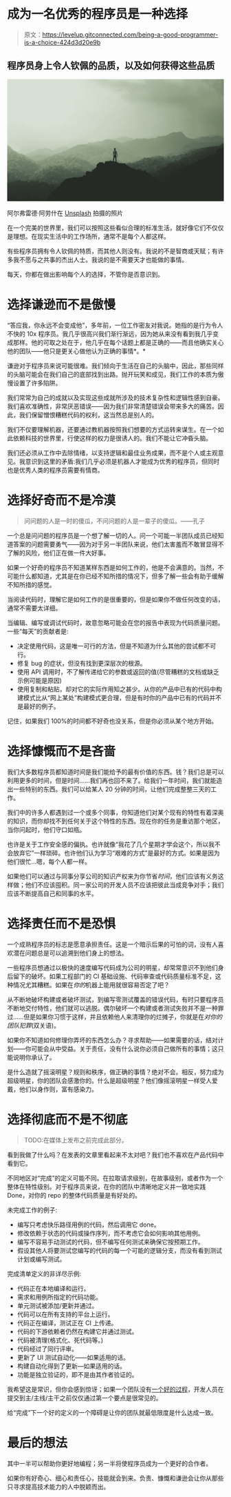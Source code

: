 # 成为一名优秀的程序员是一种选择

> 原文：<https://levelup.gitconnected.com/being-a-good-programmer-is-a-choice-424d3d20e9b>

## 程序员身上令人钦佩的品质，以及如何获得这些品质

![](img/367e5ffc859f96bea3536cbef9a1e17e.png)

阿尔弗雷德·阿劳什在 [Unsplash](https://unsplash.com/s/photos/admiration?utm_source=unsplash&utm_medium=referral&utm_content=creditCopyText) 拍摄的照片

在一个完美的世界里，我们可以按照这些看似合理的标准生活，就好像它们不仅仅是理想。在现实生活中的工作场所，通常不是每个人都这样。

有些程序员拥有令人钦佩的特质，而其他人则没有。我说的不是智商或天赋；有许多我不愿与之共事的杰出人士。我说的是不需要天才也能做的事情。

每天，你都在做出影响每个人的选择，不管你是否意识到。

# 选择谦逊而不是傲慢

“答应我，你永远不会变成他”，多年前，一位工作密友对我说。她指的是行为令人不快的 10x 程序员。我几乎很高兴我们渐行渐远，因为她从来没有看到我几乎变成那样。他的可取之处在于，他几乎在每个话题上都是正确的——而且他确实关心他的团队——他只是更关心做他认为正确的事情*。*

谦逊对于程序员来说可能很难。我们倾向于生活在自己的头脑中，因此，那些同样的头脑可能会在我们自己的底部找到出路。抛开玩笑和成见，我们工作的本质为傲慢设置了许多陷阱。

我们常常为自己的成就以及实现这些成就所涉及的技术复杂性和逻辑性感到自豪。我们喜欢准确性，非常厌恶错误——因为我们非常清楚错误会带来多大的痛苦。因此，我们保留憎恨糟糕代码的权利，这当然总是别人的。

我们不仅要理解机器，还要通过教机器按照我们想要的方式运转来谋生。在一个如此依赖科技的世界里，行使这样的权力是很诱人的。我们不能让它冲昏头脑。

我们还必须从工作中去除情绪，以支持逻辑和最佳业务成果，而不是个人或主观意见。我意识到这里的矛盾:我们几乎必须是机器人才能成为优秀的程序员，但同时也是优秀人类的程序员需要有情商。

# 选择好奇而不是冷漠

> 问问题的人是一时的傻瓜，不问问题的人是一辈子的傻瓜。——孔子

一个总是问问题的程序员是一个想了解一切的人。问一个可能一半团队成员已经知道答案的问题需要勇气——因为对于另一半团队来说，他们太害羞而不敢冒显得不了解的风险，他们正在做一件大好事。

如果一个好奇的程序员不知道某样东西是如何工作的，他是不会满意的。当然，不可能什么都知道，尤其是在你已经不知所措的情况下，但多了解一些会有助于缓解不知所措的感觉。

当阅读代码时，理解它是如何工作的是很重要的，但是如果你不做任何改变的话，通常不需要太详细。

当编辑、编写或调试代码时，故意忽略可能会在您的报告中表现为代码质量问题。一些“每天”的贡献者是:

*   决定使用代码，这是唯一可行的方法，但是不知道为什么其他的尝试都不可行。
*   修复 bug 的症状，但没有找到更深层次的根源。
*   使用 API 调用时，不了解传递给它的参数或返回的值(尽管糟糕的文档或缺乏示例可能是原因)
*   使用复制和粘贴，却对它的实际作用知之甚少。从你的产品中已有的代码中构建模式比从“网上某处”构建模式更合理，但是有时你的产品中已有的代码并不是最好的例子。

记住，如果我们 100%的时间都不好奇也没关系，但是你必须从某个地方开始。

# 选择慷慨而不是吝啬

我们大多数程序员都知道时间是我们能给予的最有价值的东西。钱？我们总是可以利用更多的时间，但是时间……我们再也回不来了。给我们一年时间，我们就能造出一些特别的东西。我们可以给某人 20 分钟的时间，让他们完成整整三天的工作。

我们中的许多人都遇到过一个或多个同事，你知道他们对某个现有的特性有着深奥的知识，而你却找不到任何关于这个特性的东西。现在你的任务是重访那个地区，当你问起时，他们守口如瓶。

也许是关于工作安全感的偏执。也许就像“我花了几个星期才学会这个，所以我不会放弃它”一样琐碎。也许他们认为学习“艰难的方式”是最好的方式。如果是因为他们很忙…嗯，每个人都一样。

如果他们可以通过与同事分享公司的知识产权来为你节省*时间*，他们应该有义务这样做；他们不应该囤积。同一家公司的开发人员不应该把彼此当成竞争对手；我们应该不断提高自己和同事的水平。

# 选择责任而不是恐惧

一个成熟程序员的标志是愿意承担责任。这是一个暗示后果的可怕的词，没有人喜欢潜在问题总是可以追溯到他们身上的想法。

一些程序员想通过以极快的速度编写代码成为公司的明星，却常常意识不到他们身后留下的破坏。如果工程部门的 CI 基础设施、代码审查或代码质量标准不足，这种情况尤其糟糕。如果在*你的*机器上能用就很容易否定了吧？

从不断地破坏构建或者破坏测试，到编写零测试覆盖的错误代码，有时只要程序员不断地交付特性，他们就可以逃脱。偶尔破坏一个构建或者测试失败并不是一种罪过……但是如果你习惯于这样，并且依赖他人来清理你的烂摊子，你就是在*对你的团队犯罪*(双关语)。

如果你不知道如何修理你弄坏的东西怎么办？寻求帮助——如果需要的话，结对计划——你可能会从中受益。关于责任，没有什么说你必须自己做所有的事情；这只能说明你承认了。

是什么造就了摇滚明星？规则和秩序，做正确的事情？绝对不会。相反，努力成为超级明星，你的团队会感激你的。什么是超级明星？他们像摇滚明星一样受人爱戴，他们以身作则，富有感染力。

# 选择彻底而不是不彻底

> TODO:在媒体上发布之前完成此部分。

看到我做了什么吗？在发表的文章里看起来不太对吧？我们也不喜欢在产品代码中看到它。

不同地区对“完成”的定义可能不同。在拉取请求级别，在故事级别，或者作为一个整体在特性级别。对于程序员来说，在你的团队中清晰地定义并一致地实践 Done，对你的 repo 的整体代码质量是有好处的。

未完成工作的例子:

*   编写只考虑快乐路径用例的代码，然后调用它 done。
*   修改依赖于状态的代码或操作序列，而不考虑它会如何影响其他用例。
*   编写不容易手动测试的代码，但不编写任何测试来确保它按预期工作。
*   假设其他人将要测试您编写的代码的每一个可能的逻辑分支，而没有看到测试计划或编写测试。

完成清单定义的非详尽示例:

*   代码正在本地编译和运行。
*   需求和用例所指定的代码功能。
*   单元测试被添加/更新并通过。
*   代码可以在所有支持的平台上运行。
*   代码正在编译，测试正在 CI 上传递。
*   代码的下游依赖者仍然在构建它并通过测试。
*   代码被清理(格式化、死代码等。)
*   代码经过了同行评审。
*   更新了 UI 测试自动化——如果适用的话。
*   构建自动化得到了更新—如果适用的话。
*   功能是独立验证的，即不是由其作者验证的。

我希望这是常识，但你会感到惊讶；如果一个团队没有[一个好的过程](/effective-practices-for-code-reviews-and-merging-7ccb4f9964f0)，开发人员在提交到主/主线/主干之前仅仅通过第一个要点是很常见的。

给“完成”下一个好的定义的一个障碍是让你的团队就最低限度是什么达成一致。

# 最后的想法

其中一半可以帮助你更好地编程；另一半将使程序员成为一个更好的合作者。

如果你有好奇心、细心和责任心，技能就会到来。负责、慷慨和谦逊会让你从那些只寻求提高技术能力的人中脱颖而出。